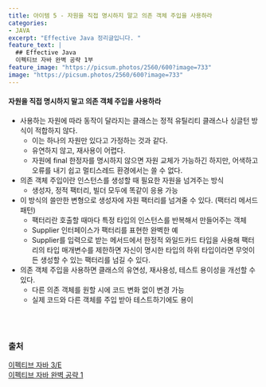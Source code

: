 ```yaml
---
title: 아이템 5 - 자원을 직접 명시하지 말고 의존 객체 주입을 사용하라
categories:
- JAVA
excerpt: "Effective Java 정리글입니다. "
feature_text: |
  ## Effective Java
  이펙티브 자바 완벽 공략 1부 
feature_image: "https://picsum.photos/2560/600?image=733"
image: "https://picsum.photos/2560/600?image=733"
---
```

#### 자원을 직접 명시하지 말고 의존 객체 주입을 사용하라
- 사용하는 자원에 따라 동작이 달라지는 클래스는 정적 유틸리티 클래스나 싱글턴 방식이 적합하지 않다.
	- 이는 하나의 자원만 있다고 가정하는 것과 같다.
	- 유연하지 않고, 재사용이 어렵다.
	- 자원에 final 한정자를 명시하지 않으면 자원 교체가 가능하긴 하지만, 어색하고 오류를 내기 쉽고 멀티스레드 환경에서는 쓸 수 없다.
- 의존 객체 주입이란 인스턴스를 생성할 때 필요한 자원을 넘겨주는 방식
	- 생성자, 정적 팩터리, 빌더 모두에 똑같이 응용 가능
- 이 방식의 쓸만한 변형으로 생성자에 자원 팩터리를 넘겨줄 수 있다. (팩터리 메서드 패턴)
	- 팩터리란 호출할 때마다 특정 타입의 인스턴스를 반복해서 만들어주는 객체
	- Supplier<T> 인터페이스가 팩터리를 표현한  완벽한 예
	- Supplier를 입력으로 받는 메서드에서 한정적 와일드카드 타입을 사용해 팩터리의 타입 매개변수를 제한하면  자신이 명시한 타입의 하위 타입이라면 무엇이든 생성할 수 있는 팩터리를 넘길 수 있다.
- 의존 객체 주입을 사용하면 클래스의 유연성, 재사용성, 테스트 용이성을 개선할 수 있다.
	- 다른 의존 객체를 원할 시에 코드 변화 없이 변경 가능
	- 실제 코드와 다른 객체를 주입 받아 테스트하기에도 용이
 <br/>
 <br/>  

### 출처
[이펙티브 자바 3/E](https://search.shopping.naver.com/book/catalog/32436239326?cat_id=50010920&frm=PBOKMOD&query=%EC%9D%B4%ED%8E%99%ED%8B%B0%EB%B8%8C+%EC%9E%90%EB%B0%94&NaPm=ct%3Dldd7alyg%7Cci%3Da1cb3421196066f92fcb5265efd66df3e1c2923a%7Ctr%3Dboknx%7Csn%3D95694%7Chk%3D5cc68c09cd18680188aa8c89c3dcd09af25d60fd) <br/>
[이펙티브 자바 완벽 공략 1](
https://www.inflearn.com/course/%EC%9D%B4%ED%8E%99%ED%8B%B0%EB%B8%8C-%EC%9E%90%EB%B0%94-1/dashboard)
